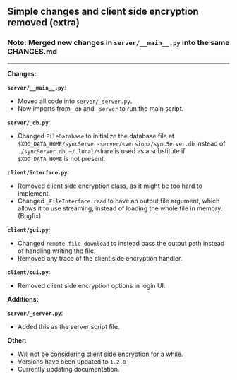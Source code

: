 ## Simple changes and client side encryption removed (extra)

### Note: Merged new changes in `server/__main__.py` into the same CHANGES.md

---

**Changes:**

**`server/__main__.py`**:
* Moved all code into `server/_server.py`.
* Now imports from `_db` and `_server` to run the main script.

**`server/_db.py`**:
* Changed `FileDatabase` to initialize the database file at `$XDG_DATA_HOME/syncServer-server/<version>/syncServer.db`
instead of `./syncServer.db`, `~/.local/share` is used as a substitute if `$XDG_DATA_HOME` is not present.

**`client/interface.py`**:
* Removed client side encryption class, as it might be too hard to implement.
* Changed `_FileInterface.read` to have an output file argument, which allows it to use streaming,
instead of loading the whole file in memory. (Bugfix)

**`client/gui.py`**:
* Changed `remote_file_download` to instead pass the output path instead of handling writing the file.
* Removed any trace of the client side encryption handler.

**`client/cui.py`**:
* Removed client side encryption options in login UI.

**Additions:**

**`server/_server.py`**:
* Added this as the server script file.

**Other:**
* Will not be considering client side encryption for a while.
* Versions have been updated to `1.2.0`
* Currently updating documentation.